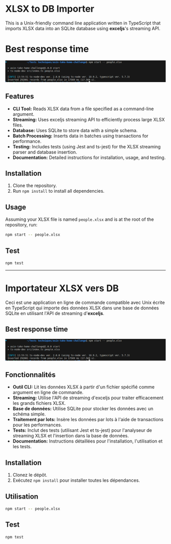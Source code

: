 # XLSX to DB Importer

This is a Unix-friendly command line application written in TypeScript that imports XLSX data into an SQLite database using **exceljs**'s streaming API.

# Best response time
<img src="/best-response-time.png" alt="Best response time" width="1200" />

## Features

- **CLI Tool:** Reads XLSX data from a file specified as a command-line argument.
- **Streaming:** Uses exceljs streaming API to efficiently process large XLSX files.
- **Database:** Uses SQLite to store data with a simple schema.
- **Batch Processing:** Inserts data in batches using transactions for performance.
- **Testing:** Includes tests (using Jest and ts-jest) for the XLSX streaming parser and database insertion.
- **Documentation:** Detailed instructions for installation, usage, and testing.

## Installation

1. Clone the repository.
2. Run `npm install` to install all dependencies.

## Usage

Assuming your XLSX file is named `people.xlsx` and is at the root of the repository, run:

```bash
npm start -- people.xlsx
```

## Test
```bash
npm test
```
---------------------------------------------------------------------------------------

# Importateur XLSX vers DB

Ceci est une application en ligne de commande compatible avec Unix écrite en TypeScript qui importe des données XLSX dans une base de données SQLite en utilisant l'API de streaming d'**exceljs**.

## Best response time
<img src="/best-response-time.png" alt="Best response time" width="1000" />

## Fonctionnalités

- **Outil CLI:** Lit les données XLSX à partir d'un fichier spécifié comme argument en ligne de commande.
- **Streaming:** Utilise l'API de streaming d'exceljs pour traiter efficacement les grands fichiers XLSX.
- **Base de données:** Utilise SQLite pour stocker les données avec un schéma simple.
- **Traitement par lots:** Insère les données par lots à l'aide de transactions pour les performances.
- **Tests:** Inclut des tests (utilisant Jest et ts-jest) pour l'analyseur de streaming XLSX et l'insertion dans la base de données.
- **Documentation:** Instructions détaillées pour l'installation, l'utilisation et les tests.

## Installation

1. Clonez le dépôt.
2. Exécutez `npm install` pour installer toutes les dépendances.

## Utilisation

```bash
npm start -- people.xlsx
```

## Test
```bash
npm test